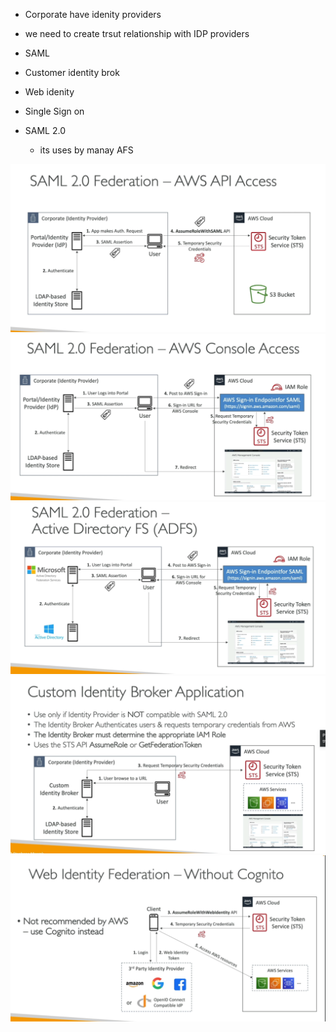 

- Corporate have idenity providers
- we need to create trsut relationship with IDP providers
- SAML
- Customer identity brok
- Web idenity
- Single Sign on


- SAML 2.0
    - its uses by manay AFS


<img src="img/20.1.png " />

<img src="img/20.2.png " />

<img src="img/20.3.png " />

<img src="img/20.4.png " />

<img src="img/20.5.png " />


